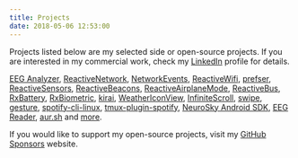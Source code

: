 ```yaml
---
title: Projects
date: 2018-05-06 12:53:00
---
```


Projects listed below are my selected side or open-source projects. If you are interested in my commercial work, check my [LinkedIn](http://www.linkedin.com/in/piotrwittchen) profile for details.

[EEG Analyzer](https://play.google.com/store/apps/details?id=com.pwittchen.eeganalyzer), [ReactiveNetwork](https://github.com/pwittchen/ReactiveNetwork), [NetworkEvents](https://github.com/pwittchen/NetworkEvents), [ReactiveWifi](https://github.com/pwittchen/ReactiveWiFi), [prefser](https://github.com/pwittchen/prefser), [ReactiveSensors](https://github.com/pwittchen/ReactiveSensors), [ReactiveBeacons](https://github.com/pwittchen/ReactiveBeacons), [ReactiveAirplaneMode](https://github.com/pwittchen/ReactiveAirplaneMode), [ReactiveBus](https://github.com/pwittchen/ReactiveBus), [RxBattery](https://github.com/pwittchen/RxBattery), [RxBiometric](https://github.com/pwittchen/RxBiometric), [kirai](https://github.com/pwittchen/kirai), [WeatherIconView](https://github.com/pwittchen/WeatherIconView), [InfiniteScroll](https://github.com/pwittchen/InfiniteScroll), [swipe](https://github.com/pwittchen/swipe), [gesture](https://github.com/pwittchen/gesture), [spotify-cli-linux](https://github.com/pwittchen/spotify-cli-linux), [tmux-plugin-spotify](https://github.com/pwittchen/tmux-plugin-spotify), [NeuroSky Android SDK](https://github.com/pwittchen/neurosky-android-sdk), [EEG Reader](https://github.com/pwittchen/EEGReader), [aur.sh](http://github.com/pwittchen/aur.sh) and [more](http://github.com/pwittchen).

If you would like to support my open-source projects, visit my [GitHub Sponsors](https://github.com/sponsors/pwittchen) website.
